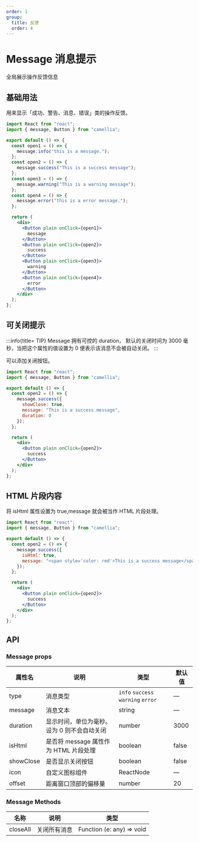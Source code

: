 ```yaml
---
order: 1
group:
  title: 反馈
  order: 4
---
```


# Message 消息提示

全局展示操作反馈信息

## 基础用法

用来显示「成功、警告、消息、错误」类的操作反馈。

```jsx
import React from "react";
import { message, Button } from "camellia";

export default () => {
  const open1 = () => {
    message.info("this is a message.");
  };
  const open2 = () => {
    message.success("This is a success message");
  };
  const open3 = () => {
    message.warning("This is a warning message");
  };
  const open4 = () => {
    message.error("this is a error message.");
  };

  return (
    <div>
      <Button plain onClick={open1}>
        message
      </Button>
      <Button plain onClick={open2}>
        success
      </Button>
      <Button plain onClick={open3}>
        warning
      </Button>
      <Button plain onClick={open4}>
        error
      </Button>
    </div>
  );
};
```

## 可关闭提示

:::info{title= TIP}
Message 拥有可控的 duration， 默认的关闭时间为 3000 毫秒，当把这个属性的值设置为 0 便表示该消息不会被自动关闭。
:::

可以添加关闭按钮。

```jsx
import React from "react";
import { message, Button } from "camellia";

export default () => {
  const open2 = () => {
    message.success({
      showClose: true,
      message: "This is a success message",
      duration: 0
    });
  };

  return (
    <div>
      <Button plain onClick={open2}>
        success
      </Button>
    </div>
  );
};
```

## HTML 片段内容

将 isHtml 属性设置为 true,message 就会被当作 HTML 片段处理。

```jsx
import React from "react";
import { message, Button } from "camellia";

export default () => {
  const open2 = () => {
    message.success({
      isHtml: true,
      message: "<span style='color: red'>This is a success message</span>"
    });
  };

  return (
    <div>
      <Button plain onClick={open2}>
        success
      </Button>
    </div>
  );
};
```

## API

### Message props

| 属性名    | 说明                                         | 类型                               | 默认值 |
| --------- | -------------------------------------------- | ---------------------------------- | ------ |
| type      | 消息类型                                     | `info` `success` `warning` `error` | —      |
| message   | 消息文本                                     | string                             | —      |
| duration  | 显示时间，单位为毫秒。 设为 0 则不会自动关闭 | number                             | 3000   |
| isHtml    | 是否将 message 属性作为 HTML 片段处理        | boolean                            | false  |
| showClose | 是否显示关闭按钮                             | boolean                            | false  |
| icon      | 自定义图标组件                               | ReactNode                          | —      |
| offset    | 距离窗口顶部的偏移量                         | number                             | 20     |

### Message Methods

| 名称     | 说明         | 类型                      |
| -------- | ------------ | ------------------------- |
| closeAll | 关闭所有消息 | Function (e: any) => void |
